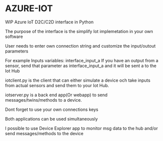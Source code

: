 # AZURE-IOT
WIP
Azure IoT D2C/C2D interface in Python

The purpose of the interface is the simplify Iot implemetation in your own software

User needs to enter own connection string and customize the input/outout parameters

For example
Inputs variables: interface_input_a
If you have an output from a sensor, send that parameter as interface_input_a and it will be sent a to the Iot Hub


iotclient.py is the client that can either simulate a device och take inputs from actual sensors and send them to your Iot Hub.



iotserver.py is a back end app(Or webapp) to send messages/twins/methods to a device.

Dont forget to use your own connections keys

Both applications can be used simultaneously 

I possible to use Device Explorer app to monitor msg data to the hub and/or send messages/methods to the device

